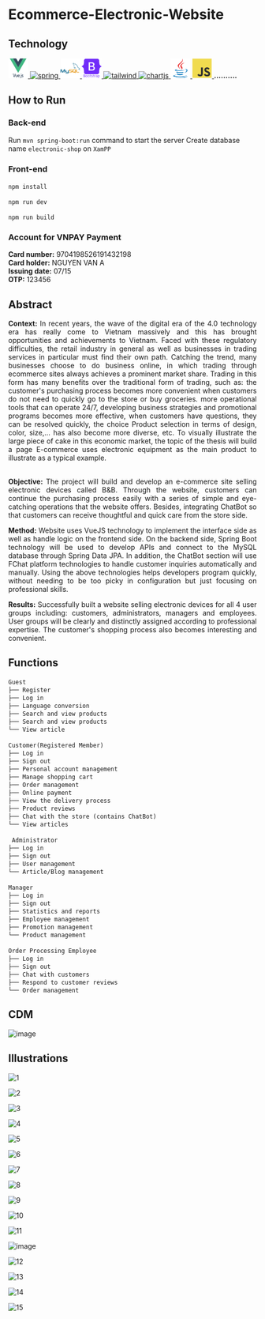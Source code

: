 # Ecommerce-Electronic-Website

## Technology 
  <a href="https://vuejs.org/" target="_blank" rel="noreferrer"> <img src="https://raw.githubusercontent.com/devicons/devicon/master/icons/vuejs/vuejs-original-wordmark.svg" alt="vuejs" width="40" height="40"/> </a>
  <a href="https://spring.io/" target="_blank" rel="noreferrer"> <img src="https://www.vectorlogo.zone/logos/springio/springio-icon.svg" alt="spring" width="40" height="40"/> </a>
  <a href="https://www.mysql.com/" target="_blank" rel="noreferrer"> <img src="https://raw.githubusercontent.com/devicons/devicon/master/icons/mysql/mysql-original-wordmark.svg" alt="mysql" width="40" height="40"/> </a>
  <a href="https://getbootstrap.com" target="_blank" rel="noreferrer"> <img src="https://raw.githubusercontent.com/devicons/devicon/master/icons/bootstrap/bootstrap-plain-wordmark.svg" alt="bootstrap" width="40" height="40"/> </a>
  <a href="https://tailwindcss.com/" target="_blank" rel="noreferrer"> <img src="https://www.vectorlogo.zone/logos/tailwindcss/tailwindcss-icon.svg" alt="tailwind" width="40" height="40"/> </a>
  <a href="https://www.chartjs.org" target="_blank" rel="noreferrer"> <img src="https://www.chartjs.org/media/logo-title.svg" alt="chartjs" width="40" height="40"/> </a>
  <a href="https://www.java.com" target="_blank" rel="noreferrer"> <img src="https://raw.githubusercontent.com/devicons/devicon/master/icons/java/java-original.svg" alt="java" width="40" height="40"/> </a> 
  <a href="https://developer.mozilla.org/en-US/docs/Web/JavaScript" target="_blank" rel="noreferrer"> <img src="https://raw.githubusercontent.com/devicons/devicon/master/icons/javascript/javascript-original.svg" alt="javascript" width="40" height="40"/> </a>
  **..........**

## **How to Run**
### **Back-end**
Run `mvn spring-boot:run` command to start the server
Create database name `electronic-shop` on `XamPP`

### **Front-end**
`npm install`

`npm run dev`

`npm run build`

### **Account for VNPAY Payment**
**Card number:** 9704198526191432198 \
**Card holder:** NGUYEN VAN A \
**Issuing date:** 07/15 \
**OTP:** 123456

## Abstract
 <div align="justify"> 
<b>Context:</b> In recent years, the wave of the digital era of the 4.0 technology era has really come to Vietnam massively and this has brought opportunities and achievements to Vietnam. Faced with these regulatory difficulties, the retail industry in general as well as businesses in trading services in particular must find their own path. Catching the trend, many businesses choose to do business online, in which trading through ecommerce sites always achieves a prominent market share. Trading in this form has many benefits over the traditional form of trading, such as: the customer's purchasing process becomes more convenient when customers do not need to quickly go to the store or buy groceries. more operational tools that can operate 24/7, developing business strategies and promotional programs becomes more effective, when customers have questions, they can be resolved quickly, the choice Product selection in terms of design, color, size,... has also become more diverse, etc. To visually illustrate the large piece of cake in this economic market, the topic of the thesis will build a page E-commerce uses electronic equipment as the main product to illustrate as a typical example.

<b><br>Objective:</b> The project will build and develop an e-commerce site selling electronic devices called B&B. Through the website, customers can continue the purchasing process easily with a series of simple and eye-catching operations that the website offers. Besides, integrating ChatBot so that customers can receive thoughtful and quick care from the store side. 

**Method:** Website uses VueJS technology to implement the interface side as well as handle logic on the frontend side. On the backend side, Spring Boot technology will be used to develop APIs and connect to the MySQL database through Spring Data JPA. In addition, the ChatBot section will use FChat platform technologies to handle customer inquiries automatically and manually. Using the above technologies helps developers program quickly, without needing to be too picky in configuration but just focusing on professional skills. 

**Results:** Successfully built a website selling electronic devices for all 4 user groups including: customers, administrators, managers and employees. User groups will be clearly and distinctly assigned according to professional expertise. The customer's shopping process also becomes interesting and convenient. 
</div>

## Functions
    Guest
    ├── Register                   
    ├── Log in                    
    ├── Language conversion                     
    ├── Search and view products                    
    ├── Search and view products                    
    └── View article

    Customer(Registered Member)
    ├── Log in                   
    ├── Sign out                   
    ├── Personal account management                     
    ├── Manage shopping cart                    
    ├── Order management 
    ├── Online payment
    ├── View the delivery process
    ├── Product reviews
    ├── Chat with the store (contains ChatBot)
    └── View articles

     Administrator
    ├── Log in                   
    ├── Sign out                   
    ├── User management                   
    └── Article/Blog management

    Manager
    ├── Log in                   
    ├── Sign out                   
    ├── Statistics and reports
    ├── Employee management                   
    ├── Promotion management
    └── Product management
    
    Order Processing Employee
    ├── Log in                   
    ├── Sign out                   
    ├── Chat with customers
    ├── Respond to customer reviews                   
    └── Order management

## CDM
![image](https://github.com/user-attachments/assets/6fe22337-a6da-4678-ab19-3634d250211e)

## Illustrations
![1](https://github.com/user-attachments/assets/fac7c336-d13c-43e1-800b-36864f169edb)

![2](https://github.com/user-attachments/assets/a3455a8c-2169-4566-9ac9-a5890dad44d9)

![3](https://github.com/user-attachments/assets/698ce61e-a144-4cdd-bdea-78d0e2fc51aa)

![4](https://github.com/user-attachments/assets/88947071-f043-44be-8442-a2ae9ea75c94)

![5](https://github.com/user-attachments/assets/22dd00aa-af3a-42c2-a4cc-4eed70587b36)

![6](https://github.com/user-attachments/assets/ffa56021-258a-42fa-ac07-64825568e35e)

![7](https://github.com/user-attachments/assets/55a16d55-5c98-495c-9f12-14eeee494c14)

![8](https://github.com/user-attachments/assets/3981fbef-9498-4ad2-b48b-0d2b201dc169)

![9](https://github.com/user-attachments/assets/547f2222-37b6-4767-9909-ee290a36e50b)

![10](https://github.com/user-attachments/assets/3cf04d1d-1492-4ac5-9829-f1e9ecf9fb61)

![11](https://github.com/user-attachments/assets/29fe944c-e674-42c5-8849-0c23bab6f5a9)

![image](https://github.com/user-attachments/assets/53573678-2058-4f5c-a9eb-c924457be8c7)

![12](https://github.com/user-attachments/assets/52a887f3-5d11-43b5-98c6-b64bc7a3afeb)

![13](https://github.com/user-attachments/assets/b10e9533-2fc0-496d-b106-5898ca1eb8a6)

![14](https://github.com/user-attachments/assets/9d8150b2-9914-4bde-943c-db716f3c467f)

![15](https://github.com/user-attachments/assets/7efb1ed6-cc38-48d6-aa3b-e99bf1c90943)






